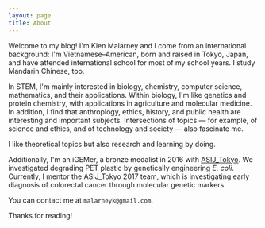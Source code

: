 ```yaml
---
layout: page
title: About
---
```


Welcome to my blog! I'm Kien Malarney and I come from an international background: 
I'm Vietnamese–American, born and raised in Tokyo, Japan, and have attended international school for most of my school years. 
I study Mandarin Chinese, too. 

In STEM, I'm mainly interested in biology, chemistry, computer science, mathematics, and their applications. Within biology, I'm 
like genetics and protein chemistry, with applications in agriculture and molecular medicine. 
In addition, I find that anthroplogy, ethics, history, and public health are interesting and important subjects. Intersections of topics — 
for example, of science and ethics, and of technology and society — also fascinate me. 

I like theoretical topics but also research and learning by doing. 

Additionally, I'm an iGEMer, a bronze medalist in 2016 with [ASIJ_Tokyo](http://2016.igem.org/Team:ASIJ_Tokyo). We investigated 
degrading PET plastic by genetically engineering *E. coli*. Currently, I mentor the ASIJ_Tokyo 2017 team, which is 
investigating early diagnosis of colorectal cancer through molecular genetic markers. 

You can contact me at ``` malarneyk@gmail.com ```.

Thanks for reading!
